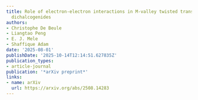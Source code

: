 ```yaml
---
title: Role of electron-electron interactions in M-valley twisted transition metal
  dichalcogenides
authors:
- Christophe De Beule
- Liangtao Peng
- E. J. Mele
- Shaffique Adam
date: '2025-08-01'
publishDate: '2025-10-14T12:14:51.627835Z'
publication_types:
- article-journal
publication: '*arXiv preprint*'
links:
- name: arXiv
  url: https://arxiv.org/abs/2508.14283
---
```


